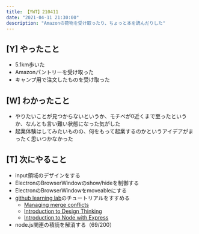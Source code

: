 ```yaml
---
title: 【YWT】210411
date: "2021-04-11 21:30:00"
description: "Amazonの荷物を受け取ったり、ちょっと本を読んだりした"
---
```


## [Y] やったこと

- 5.1km歩いた
- Amazonパントリーを受け取った
- キャンプ用で注文したものを受け取った

## [W] わかったこと

- やりたいことが見つからないというか、モチベが0近くまで至ったというか、なんとも言い難い状態になった気がした
- 起業体験はしてみたいものの、何をもって起業するのかというアイデアがまったく思いつかなかった

## [T] 次にやること

- input領域のデザインをする
- ElectronのBrowserWindowのshow/hideを制御する
- ElectronのBrowserWindowをmoveableにする
- [github learning lab](https://lab.github.com/githubtraining)のチュートリアルをすすめる
  - [Managing merge conflicts](https://lab.github.com/githubtraining/managing-merge-conflicts)
  - [Introduction to Design Thinking](https://lab.github.com/githubtraining/introduction-to-design-thinking)
  - [Introduction to Node with Express](https://lab.github.com/everydeveloper/introduction-to-node-with-express)
- node.js関連の積読を解消する（69/200）

<!-- https://twitter.com/camomile_cafe/status/1381227666603274241 -->

